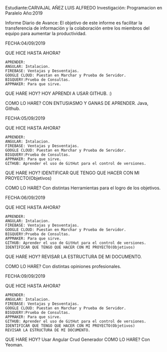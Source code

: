 Estudiante:CARVAJAL AÑEZ LUIS ALFREDO Investigación: Programacion en Paralelo Año:2019

Informe Diario de Avance: El objetivo de este informe es facilitar la transferencia de información y la colaboración entre los miembros del equipo para aumentar la productividad.

FECHA:04/09/2019

QUE HICE HASTA AHORA? 

	APRENDER:
	ANGULAR: Intalacion.
	FIREBASE: Ventajas y Desventajas.
	GOOGLE CLOUD: Puestan en Marchar y Prueba de Servidor.
	BIGQUERY:Prueba de Consultas.
	APPMAKER: Para que sirve.

QUE HARE HOY?
 HOY APRENDI A USAR GITHUB. :)

COMO LO HARE?
CON ENTUSIASMO Y GANAS DE APRENDER. Java, Github.

FECHA:05/09/2019

QUE HICE HASTA AHORA? 

	APRENDER:
	ANGULAR: Intalacion.
	FIREBASE: Ventajas y Desventajas.
	GOOGLE CLOUD: Puestan en Marchar y Prueba de Servidor.
	BIGQUERY:Prueba de Consultas.
	APPMAKER: Para que sirve.
	GITHUB: Aprender el uso de GitHut para el control de versiones.	

QUE HARE HOY?
IDENTIFICAR QUE TENGO QUE HACER CON MI PROYECTO(Objetivos)

COMO LO HARE?
Con distintas Herramientas para el logro de los objetivos.


FECHA:06/09/2019

QUE HICE HASTA AHORA? 

	APRENDER:
	ANGULAR: Intalacion.
	FIREBASE: Ventajas y Desventajas.
	GOOGLE CLOUD: Puestan en Marchar y Prueba de Servidor.
	BIGQUERY:Prueba de Consultas.
	APPMAKER: Para que sirve.
	GITHUB: Aprender el uso de GitHut para el control de versiones.	
	IDENTIFICAR QUE TENGO QUE HACER CON MI PROYECTO(Objetivos)

QUE HARE HOY?
REVISAR LA ESTRUCTURA DE MI DOCUMENTO.

COMO LO HARE?
Con distintas opiniones profesionales.

FECHA:09/09/2019

QUE HICE HASTA AHORA? 

	APRENDER:
	ANGULAR: Intalacion.
	FIREBASE: Ventajas y Desventajas.
	GOOGLE CLOUD: Puestan en Marchar y Prueba de Servidor.
	BIGQUERY:Prueba de Consultas.
	APPMAKER: Para que sirve.
	GITHUB: Aprender el uso de GitHut para el control de versiones.	
	IDENTIFICAR QUE TENGO QUE HACER CON MI PROYECTO(Objetivos)
	REVISAR LA ESTRUCTURA DE MI DOCUMENTO.

QUE HARE HOY?
Usar Angular Crud Generador
COMO LO HARE?
Con Yeoman.


